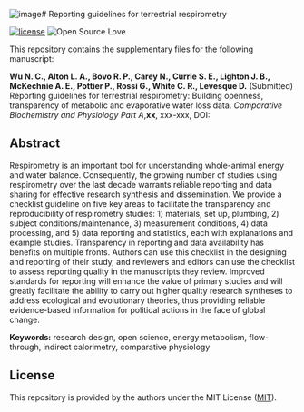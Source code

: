 ![image](https://github.com/nicholaswunz/resp-commentary/assets/42802691/e4e0468f-9cc9-4b70-be82-cfb99b023407)# Reporting guidelines for terrestrial respirometry

[![license](https://img.shields.io/badge/license-MIT%20+%20file%20LICENSE-lightgrey.svg)](https://choosealicense.com/)
![Open Source
Love](https://badges.frapsoft.com/os/v2/open-source.svg?v=103)

This repository contains the supplementary files for the following manuscript:

**Wu N. C., Alton L. A., Bovo R. P., Carey N., Currie S. E., Lighton J. B., McKechnie A. E., Pottier P., Rossi G., White C. R., Levesque D.** (Submitted) Reporting guidelines for terrestrial respirometry: Building openness, transparency of metabolic and evaporative water loss data. *Comparative Biochemistry and Physiology Part A*,**xx**, xxx-xxx, DOI: 

## Abstract
Respirometry is an important tool for understanding whole-animal energy and water balance. Consequently, the growing number of studies using respirometry over the last decade warrants reliable reporting and data sharing for effective research synthesis and dissemination. We provide a checklist guideline on five key areas to facilitate the transparency and reproducibility of respirometry studies: 1) materials, set up, plumbing, 2) subject conditions/maintenance, 3) measurement conditions, 4) data processing, and 5) data reporting and statistics, each with explanations and example studies. Transparency in reporting and data availability has benefits on multiple fronts. Authors can use this checklist in the designing and reporting of their study, and reviewers and editors can use the checklist to assess reporting quality in the manuscripts they review. Improved standards for reporting will enhance the value of primary studies and will greatly facilitate the ability to carry out higher quality research syntheses to address ecological and evolutionary theories, thus providing reliable evidence-based information for political actions in the face of global change.

**Keywords:** research design, open science, energy metabolism, flow-through, indirect calorimetry, comparative physiology

## License
This repository is provided by the authors under the MIT License ([MIT](http://opensource.org/licenses/MIT)).
